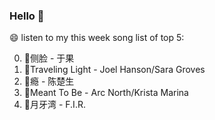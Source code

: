 ### Hello 👋

😄 listen to my this week song list of top 5:

0. 🌈侧脸 - 于果
1. 🌈Traveling Light - Joel Hanson/Sara Groves
2. 🌈瘾 - 陈楚生
3. 🌈Meant To Be - Arc North/Krista Marina
4. 🌈月牙湾 - F.I.R.

